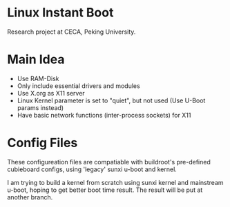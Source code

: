 # Linux Instant Boot
Research project at CECA, Peking University.

# Main Idea
* Use RAM-Disk
* Only include essential drivers and modules
* Use X.org as X11 server
* Linux Kernel parameter is set to "quiet", but not used (Use U-Boot params instead)
* Have basic network functions (inter-process sockets) for X11

# Config Files
These configureation files are compatiable with buildroot's pre-defined cubieboard configs, using 'legacy' sunxi u-boot and kernel.

I am trying to build a kernel from scratch using sunxi kernel and mainstream u-boot, hoping to get better boot time result. The result will be put at another branch.
